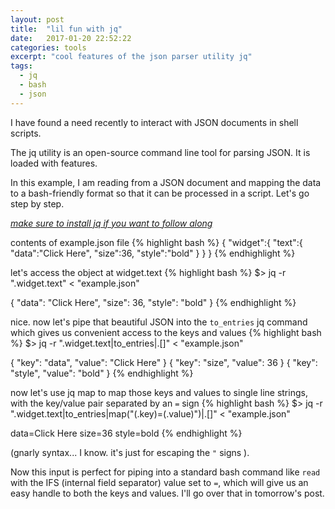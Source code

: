 ```yaml
---
layout: post
title:  "lil fun with jq"
date:   2017-01-20 22:52:22
categories: tools
excerpt: "cool features of the json parser utility jq"
tags:
  - jq
  - bash
  - json
---
```


I have found a need recently to interact with JSON documents in shell scripts.

The jq utility is an open-source command line tool for parsing JSON.  It is loaded with features.

In this example, I am reading from a JSON document and mapping the data to a bash-friendly format so that it can be processed in a script.  Let's go step by step.

[*make sure to install jq if you want to follow along*](https://stedolan.github.io/jq/download/)

contents of example.json file
{% highlight bash %}
{
   "widget":{
      "text":{
         "data":"Click Here",
         "size":36,
         "style":"bold"
      }
   }
}
{% endhighlight %}

let's access the object at widget.text
{% highlight bash %}
$> jq -r ".widget.text" < "example.json"

{
  "data": "Click Here",
  "size": 36,
  "style": "bold"
}
{% endhighlight %}

nice.  now let's pipe that beautiful JSON into the `to_entries` jq command which gives us convenient access to the keys and values
{% highlight bash %}
$> jq -r ".widget.text|to_entries|.[]" < "example.json"

{
  "key": "data",
  "value": "Click Here"
}
{
  "key": "size",
  "value": 36
}
{
  "key": "style",
  "value": "bold"
}
{% endhighlight %}

now let's use jq map to map those keys and values to single line strings, with the key/value pair separated by an `=` sign
{% highlight bash %}
$> jq -r ".widget.text|to_entries|map(\"\(.key)=\(.value)\")|.[]" < "example.json"

data=Click Here
size=36
style=bold
{% endhighlight %}

(gnarly syntax... I know.  it's just for escaping the `"` signs ).

Now this input is perfect for piping into a standard bash command like `read` with the IFS (internal field separator) value set to `=`, which will give us an easy handle to both the keys and values.  I'll go over that in tomorrow's post.
